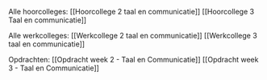 Alle hoorcolleges:
[[Hoorcollege 2 taal en communicatie]]
[[Hoorcollege 3 Taal en communicatie]]

Alle werkcolleges:
[[Werkcollege 2 taal en communicatie]]
[[Werkcollege 3 taal en communicatie]]

Opdrachten:
[[Opdracht week 2 - Taal en Communicatie]]
[[Opdracht week 3 - Taal en Communicatie]]


